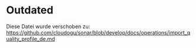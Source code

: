 # Outdated

Diese Datei wurde verschoben zu: https://github.com/cloudogu/sonar/blob/develop/docs/operations/import_quality_profile_de.md
